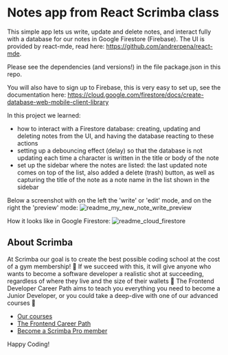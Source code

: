 # Notes app from React Scrimba class

This simple app lets us write, update and delete notes, and interact fully with a database for our notes in Google Firestore (Firebase).
The UI is provided by react-mde, read here: https://github.com/andrerpena/react-mde.

Please see the dependencies (and versions!) in the file package.json in this repo.

You will also have to sign up to Firebase, this is very easy to set up, see the documentation here:
https://cloud.google.com/firestore/docs/create-database-web-mobile-client-library

In this project we learned:
- how to interact with a Firestore database: creating, updating and deleting notes from the UI, and having the database reacting to these actions
- setting up a debouncing effect (delay) so that the database is not updating each time a character is written in the title or body of the note
- set up the sidebar where the notes are listed: the last updated note comes on top of the list, also added a delete (trash) button, as well as capturing the title of the note as a note name in the list shown in the sidebar


Below a screenshot with on the left the 'write' or 'edit' mode, and on the right the 'preview' mode:
![readme_my_new_note_write_preview](https://github.com/AnneEstoppey/Scrimba_react_notes_app/assets/35219455/3d06d29c-5483-4ce5-b0af-b40aa2e7c9ea)


How it looks like in Google Firestore:
![readme_cloud_firestore](https://github.com/AnneEstoppey/Scrimba_react_notes_app/assets/35219455/36b1cbcc-4909-40b1-9910-08b607c8a8c6)


 
## About Scrimba

At Scrimba our goal is to create the best possible coding school at the cost of a gym membership! 💜
If we succeed with this, it will give anyone who wants to become a software developer a realistic shot at succeeding, regardless of where they live and the size of their wallets 🎉
The Frontend Developer Career Path aims to teach you everything you need to become a Junior Developer, or you could take a deep-dive with one of our advanced courses 🚀

- [Our courses](https://scrimba.com/allcourses)
- [The Frontend Career Path](https://scrimba.com/learn/frontend)
- [Become a Scrimba Pro member](https://scrimba.com/pricing)

Happy Coding!
